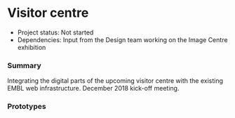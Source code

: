 # Visitor centre

- Project status: Not started
- Dependencies: Input from the Design team working on the Image Centre exhibition

### Summary

Integrating the digital parts of the upcoming visitor centre with the existing EMBL web infrastructure. December 2018 kick-off meeting.

### Prototypes
